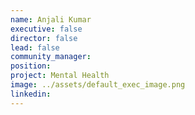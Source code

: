 ```yaml
---
name: Anjali Kumar
executive: false
director: false
lead: false
community_manager:   
position:  
project: Mental Health
image: ../assets/default_exec_image.png
linkedin: 
---
```

